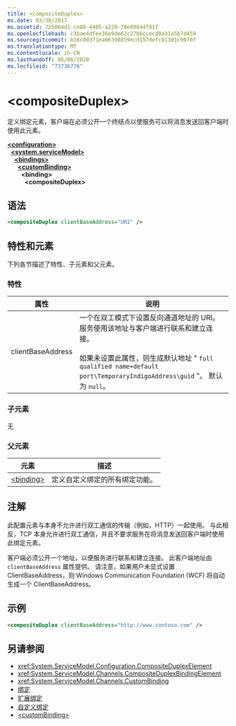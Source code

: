 ```yaml
---
title: <compositeDuplex>
ms.date: 03/30/2017
ms.assetid: 725004d1-ce88-4405-a220-78e89844f81f
ms.openlocfilehash: c3bae4dfee36e9de62c27bbccecd9a31a5b7d459
ms.sourcegitcommit: b16c00371ea06398859ecd157defc81301c9070f
ms.translationtype: MT
ms.contentlocale: zh-CN
ms.lasthandoff: 06/06/2020
ms.locfileid: "73736776"
---
```

# \<compositeDuplex>
定义绑定元素，客户端在必须公开一个终结点以使服务可以将消息发送回客户端时使用此元素。  
  
[**\<configuration>**](../configuration-element.md)\
&nbsp;&nbsp;[**\<system.serviceModel>**](system-servicemodel.md)\
&nbsp;&nbsp;&nbsp;&nbsp;[**\<bindings>**](bindings.md)\
&nbsp;&nbsp;&nbsp;&nbsp;&nbsp;&nbsp;[**\<customBinding>**](custombinding.md)\
&nbsp;&nbsp;&nbsp;&nbsp;&nbsp;&nbsp;&nbsp;&nbsp;**\<binding>**\
&nbsp;&nbsp;&nbsp;&nbsp;&nbsp;&nbsp;&nbsp;&nbsp;&nbsp;&nbsp;**\<compositeDuplex>**  
  
## <a name="syntax"></a>语法  
  
```xml  
<compositeDuplex clientBaseAddress="URI" />
```  
  
## <a name="attributes-and-elements"></a>特性和元素  
 下列各节描述了特性、子元素和父元素。  
  
### <a name="attributes"></a>特性  
  
|属性|说明|  
|---------------|-----------------|  
|clientBaseAddress|一个在双工模式下设置反向通道地址的 URI。 服务使用该地址与客户端进行联系和建立连接。<br /><br /> 如果未设置此属性，则生成默认地址 " `full qualified name+default port\TemporaryIndigoAddress\guid` "。 默认为 `null`。|  
  
### <a name="child-elements"></a>子元素  
 无  
  
### <a name="parent-elements"></a>父元素  
  
|元素|描述|  
|-------------|-----------------|  
|[\<binding>](bindings.md)|定义自定义绑定的所有绑定功能。|  
  
## <a name="remarks"></a>注解  
 此配置元素与本身不允许进行双工通信的传输（例如，HTTP）一起使用。 与此相反，TCP 本身允许进行双工通信，并且不要求服务在将消息发送回客户端时使用此绑定元素。  
  
 客户端必须公开一个地址，以便服务进行联系和建立连接。 此客户端地址由 `clientBaseAddress` 属性提供。 请注意，如果用户未显式设置 ClientBaseAddress，则 Windows Communication Foundation (WCF) 将自动生成一个 ClientBaseAddress。  
  
## <a name="example"></a>示例  
  
```xml  
<compositeDuplex clientBaseAddress="http://www.contoso.com" />
```  
  
## <a name="see-also"></a>另请参阅

- <xref:System.ServiceModel.Configuration.CompositeDuplexElement>
- <xref:System.ServiceModel.Channels.CompositeDuplexBindingElement>
- <xref:System.ServiceModel.Channels.CustomBinding>
- [绑定](../../../wcf/bindings.md)
- [扩展绑定](../../../wcf/extending/extending-bindings.md)
- [自定义绑定](../../../wcf/extending/custom-bindings.md)
- [\<customBinding>](custombinding.md)
